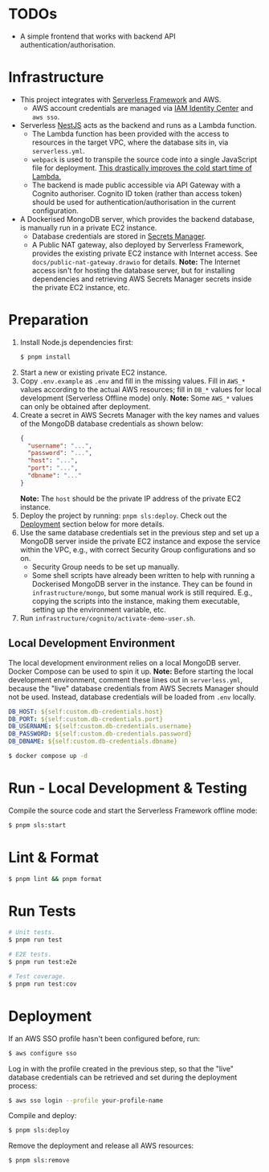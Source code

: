 # TODOs

- A simple frontend that works with backend API authentication/authorisation.

# Infrastructure

- This project integrates
  with [Serverless Framework](https://www.serverless.com) and AWS.
    - AWS account credentials are managed
      via [IAM Identity Center](https://aws.amazon.com/iam/identity-center) and
      `aws sso`.
- Serverless [NestJS](https://nestjs.com) acts as the backend and runs as a
  Lambda function.
    - The Lambda function has been provided with the access to resources in the
      target VPC, where the database sits in, via `serverless.yml`.
    - `webpack` is used to transpile the source code into a single JavaScript
      file for deployment. [This drastically improves the cold start time of
      Lambda.](https://docs.nestjs.com/faq/serverless#benchmarks)
    - The backend is made public accessible via API Gateway with a Cognito
      authoriser. Cognito ID token (rather than access token) should be used for
      authentication/authorisation in the current configuration.
- A Dockerised MongoDB server, which provides the backend database, is manually
  run in a private EC2 instance.
    - Database credentials are stored
      in [Secrets Manager](https://aws.amazon.com/secrets-manager/).
    - A Public NAT gateway, also deployed by Serverless Framework, provides the
      existing private EC2 instance with Internet access. See
      `docs/public-nat-gateway.drawio` for details.
      **Note:** The Internet access isn't for hosting the database server, but
      for installing dependencies and retrieving AWS Secrets Manager secrets
      inside the private EC2 instance, etc.

# Preparation

1. Install Node.js dependencies first:
   ```bash
   $ pnpm install
   ```
2. Start a new or existing private EC2 instance.
3. Copy `.env.example` as `.env` and fill in the missing values. Fill in `AWS_*`
   values according to the actual AWS resources; fill in `DB_*` values for local
   development (Serverless Offline mode) only.
   **Note:** Some `AWS_*` values can only be obtained after deployment.
4. Create a secret in AWS Secrets Manager with the key names and values of the
   MongoDB database credentials as shown below:
   ```json
   {
     "username": "...",
     "password": "...",
     "host": "...",
     "port": "...",
     "dbname": "..."
   }
   ```
   **Note:** The `host` should be the private IP address of the private EC2
   instance.
5. Deploy the project by running: `pnpm sls:deploy`. Check out
   the [Deployment](#deployment) section below for more details.
6. Use the same database credentials set in the previous step and set up a
   MongoDB server inside the private EC2 instance and expose the service within
   the VPC, e.g., with correct Security Group configurations and so on.
    - Security Group needs to be set up manually.
    - Some shell scripts have already been written to help with running a
      Dockerised MongoDB server in the instance. They can be found in
      `infrastructure/mongo`, but some manual work is still required. E.g.,
      copying the scripts into the instance, making them executable, setting up
      the environment variable, etc.
7. Run `infrastructure/cognito/activate-demo-user.sh`.

## Local Development Environment

The local development environment relies on a local MongoDB server. Docker
Compose can be used to spin it up.
**Note:** Before starting the local development environment, comment these lines
out in `serverless.yml`, because the "live" database credentials from AWS
Secrets Manager should not be used. Instead, database credentials will be loaded
from `.env` locally.

```yaml
DB_HOST: ${self:custom.db-credentials.host}
DB_PORT: ${self:custom.db-credentials.port}
DB_USERNAME: ${self:custom.db-credentials.username}
DB_PASSWORD: ${self:custom.db-credentials.password}
DB_DBNAME: ${self:custom.db-credentials.dbname}
```

```bash
$ docker compose up -d
```

# Run - Local Development & Testing

Compile the source code and start the Serverless Framework offline mode:

```bash
$ pnpm sls:start
```

# Lint & Format

```bash
$ pnpm lint && pnpm format
```

# Run Tests

```bash
# Unit tests.
$ pnpm run test
```

```bash
# E2E tests.
$ pnpm run test:e2e
```

```bash
# Test coverage.
$ pnpm run test:cov
```

# Deployment

If an AWS SSO profile hasn't been configured before, run:

```bash
$ aws configure sso
```

Log in with the profile created in the previous step, so that the "live"
database credentials can be retrieved and set during the deployment process:

```bash
$ aws sso login --profile your-profile-name
```

Compile and deploy:

```bash
$ pnpm sls:deploy
```

Remove the deployment and release all AWS resources:

```bash
$ pnpm sls:remove
```
